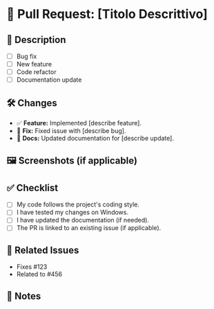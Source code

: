 # 🚀 Pull Request: [Titolo Descrittivo]

## 📌 Description
<!-- Provide a brief description of the changes. Why are they necessary? -->
- [ ] Bug fix
- [ ] New feature
- [ ] Code refactor
- [ ] Documentation update

## 🛠 Changes
<!-- List the main changes you made -->
- ✅ **Feature:** Implemented [describe feature].
- 🐞 **Fix:** Fixed issue with [describe bug].
- 📄 **Docs:** Updated documentation for [describe update].

## 🖼 Screenshots (if applicable)
<!-- Drag and drop screenshots here -->

## ✅ Checklist
- [ ] My code follows the project's coding style.
- [ ] I have tested my changes on Windows.
- [ ] I have updated the documentation (if needed).
- [ ] The PR is linked to an existing issue (if applicable).

## 🔗 Related Issues
<!-- Link any related issues using #issue_number -->
- Fixes #123
- Related to #456

## 🙏 Notes
<!-- Add any additional notes for the reviewers -->
